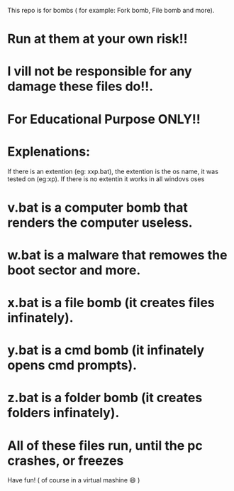 This repo is for bombs ( for example: Fork bomb, File bomb and more).
# Run at them at your own risk!!
# I vill not be responsible for any damage these files do!!.
# For Educational Purpose ONLY!!
# Explenations:
If there is an extention (eg: xxp.bat), the extention is the os name, it was tested on (eg:xp). If there is no extentin it works in all windovs oses
# v.bat is a computer bomb that renders the computer useless.
# w.bat is a malware that remowes the boot sector and more.
# x.bat is a file bomb (it creates files infinately).
# y.bat is a cmd bomb (it infinately opens cmd prompts).
# z.bat is a folder bomb (it creates folders infinately).
# All of these files run, until the pc crashes, or freezes
Have fun! ( of course in a virtual mashine 😄 )

